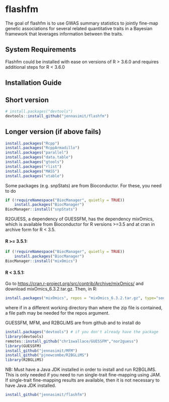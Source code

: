 
<!-- README.md is generated from README.Rmd. Please edit that file -->



# flashfm

<!-- badges: start -->
<!-- badges: end -->

The goal of flashfm is to use GWAS summary statistics to jointly fine-map genetic associations for several 
related quantitative traits in a Bayesian framework that leverages information between the traits. 

## System Requirements

Flashfm could be installed with ease on versions of R > 3.6.0 and requires additional steps for R < 3.6.0

## Installation Guide

## Short version

``` r
# install.packages("devtools")
devtools::install_github("jennasimit/flashfm")
```

## Longer version (if above fails)

``` r
install.packages("Rcpp")
install.packages("RcppArmadillo")
install.packages("parallel")
install.packages("data.table")
install.packages("gtools")
install.packages("rlist")
install.packages("MASS")
install.packages("xtable")
```

Some packages (e.g. snpStats) are from Bioconductor. For these, you need to do
``` r
if (!requireNamespace("BiocManager", quietly = TRUE))
    install.packages("BiocManager")
BiocManager::install("snpStats")
```

R2GUESS, a dependency of GUESSFM, has the dependency mixOmics, which is available from Bioconductor for R versions >=3.5 and at cran in archive form for R < 3.5.

#### R >= 3.5.1:
``` r
if (!requireNamespace("BiocManager", quietly = TRUE))
    install.packages("BiocManager")
BiocManager::install("mixOmics")     
```

#### R < 3.5.1:

Go to https://cran.r-project.org/src/contrib/Archive/mixOmics/ and download mixOmics_6.3.2.tar.gz. Then, in R:
``` r
install.packages("mixOmics", repos = "mixOmics_6.3.2.tar.gz", type="source")
```

where if in a different working directory than where the zip file is contained, a file path may be needed for the repos argument.

GUESSFM, MFM, and R2BGLiMS are from github and to install do

```r
install.packages("devtools") # if you don't already have the package
library(devtools)
remotes::install_github("chr1swallace/GUESSFM","nor2guess")
library(GUESSFM)
install_github("jennasimit/MFM")
install_github("pjnewcombe/R2BGLiMS")
library(R2BGLiMS)
```
NB: Must have a Java JDK installed in order to install and run R2BGLiMS. This is only needed if you need to run single-trait fine-mapping using JAM. 
If single-trait fine-mapping results are available, then it is not necessary to have Java JDK installed.

```r
install_github("jennasimit/flashfm")
```

